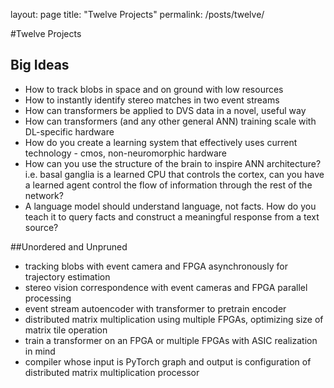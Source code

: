layout: page
title: "Twelve Projects"
permalink: /posts/twelve/



#Twelve Projects
## Big Ideas
- How to track blobs in space and on ground with low resources
- How to instantly identify stereo matches in two event streams
- How can transformers be applied to DVS data in a novel, useful way
- How can transformers (and any other general ANN) training scale with DL-specific hardware
- How do you create a learning system that effectively uses current technology - cmos, non-neuromorphic hardware
- How can you use the structure of the brain to inspire ANN architecture? i.e. basal ganglia is a learned CPU that controls the cortex, can you have a learned agent control the flow of information through the rest of the network?
- A language model should understand language, not facts. How do you teach it to query facts and construct a meaningful response from a text source?


##Unordered and Unpruned
- tracking blobs with event camera and FPGA asynchronously for trajectory estimation
- stereo vision correspondence with event cameras and FPGA parallel processing
- event stream autoencoder with transformer to pretrain encoder
- distributed matrix multiplication using multiple FPGAs, optimizing size of matrix tile operation
- train a transformer on an FPGA or multiple FPGAs with ASIC realization in mind
- compiler whose input is PyTorch graph and output is configuration of distributed matrix multiplication processor
